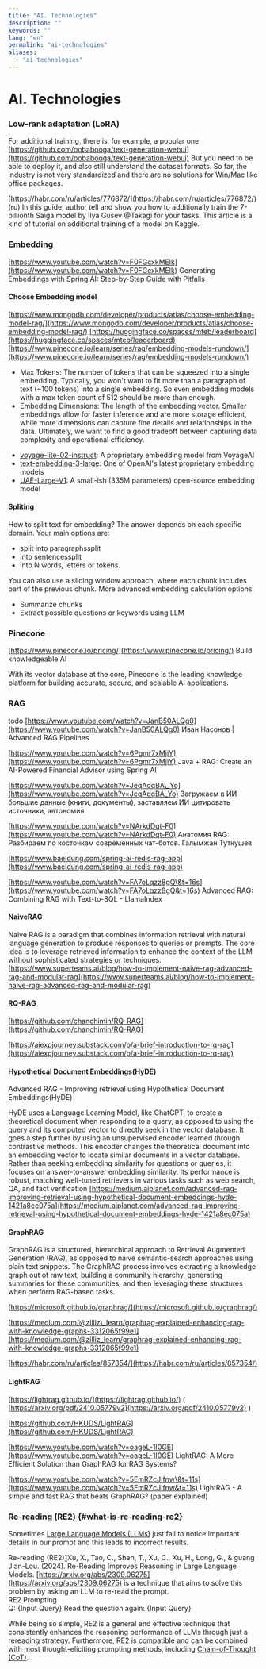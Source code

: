 ```yaml
---
title: "AI. Technologies"
description: ""
keywords: ""
lang: "en"
permalink: "ai-technologies"
aliases:
  - "ai-technologies"
---
```


# AI. Technologies

### Low-rank adaptation (LoRA)

For additional training, there is, for example, a popular one [https://github.com/oobabooga/text-generation-webui](https://github.com/oobabooga/text-generation-webui) But you need to be able to deploy it, and also still understand the dataset formats. So far, the industry is not very standardized and there are no solutions for Win/Mac like office packages.

[https://habr.com/ru/articles/776872/](https://habr.com/ru/articles/776872/) (ru) In this guide, author tell and show you how to additionally train the 7-billionth Saiga model by Ilya Gusev @Takagi for your tasks. This article is a kind of tutorial on additional training of a model on Kaggle.

### Embedding

[https://www.youtube.com/watch?v=F0FGcxkMElk](https://www.youtube.com/watch?v=F0FGcxkMElk) Generating Embeddings with Spring AI: Step-by-Step Guide with Pitfalls

#### Choose Embedding model

[https://www.mongodb.com/developer/products/atlas/choose-embedding-model-rag/](https://www.mongodb.com/developer/products/atlas/choose-embedding-model-rag/) [https://huggingface.co/spaces/mteb/leaderboard](https://huggingface.co/spaces/mteb/leaderboard) [https://www.pinecone.io/learn/series/rag/embedding-models-rundown/](https://www.pinecone.io/learn/series/rag/embedding-models-rundown/)

* Max Tokens: The number of tokens that can be squeezed into a single embedding. Typically, you won't want to fit more than a paragraph of text (~100 tokens) into a single embedding. So even embedding models with a max token count of 512 should be more than enough.
* Embedding Dimensions: The length of the embedding vector. Smaller embeddings allow for faster inference and are more storage efficient, while more dimensions can capture fine details and relationships in the data. Ultimately, we want to find a good tradeoff between capturing data complexity and operational efficiency.

<!-- -->

* [voyage-lite-02-instruct](https://docs.voyageai.com/embeddings/): A proprietary embedding model from VoyageAI
* [text-embedding-3-large](https://openai.com/blog/new-embedding-models-and-api-updates): One of OpenAI's latest proprietary embedding models
* [UAE-Large-V1](https://huggingface.co/WhereIsAI/UAE-Large-V1): A small-ish (335M parameters) open-source embedding model

#### Spliting

How to split text for embedding? The answer depends on each specific domain. Your main options are:

* split into paragraphssplit
* into sentencessplit
* into N words, letters or tokens.

You can also use a sliding window approach, where each chunk includes part of the previous chunk. More advanced embedding calculation options:

* Summarize chunks
* Extract possible questions or keywords using LLM

### Pinecone

[https://www.pinecone.io/pricing/](https://www.pinecone.io/pricing/)
Build knowledgeable AI

With its vector database at the core, Pinecone is the leading knowledge platform for building accurate, secure, and scalable AI applications.

### RAG

todo [https://www.youtube.com/watch?v=JanB50ALQg0](https://www.youtube.com/watch?v=JanB50ALQg0) Иван Насонов | Advanced RAG Pipelines

[https://www.youtube.com/watch?v=6Pgmr7xMjiY](https://www.youtube.com/watch?v=6Pgmr7xMjiY) Java + RAG: Create an AI-Powered Financial Advisor using Spring AI

[https://www.youtube.com/watch?v=JeqAdqBA\_Yo](https://www.youtube.com/watch?v=JeqAdqBA_Yo) Загружаем в ИИ большие данные (книги, документы), заставляем ИИ цитировать источники, автономия

[https://www.youtube.com/watch?v=NArkdDqt-F0](https://www.youtube.com/watch?v=NArkdDqt-F0) Анатомия RAG: Разбираем по косточкам современных чат-ботов. Галымжан Туткушев

[https://www.baeldung.com/spring-ai-redis-rag-app](https://www.baeldung.com/spring-ai-redis-rag-app)

[https://www.youtube.com/watch?v=FA7oLqzz8gQ\&t=16s](https://www.youtube.com/watch?v=FA7oLqzz8gQ&t=16s) Advanced RAG: Combining RAG with Text-to-SQL - LlamaIndex

#### NaiveRAG

Naive RAG is a paradigm that combines information retrieval with natural language generation to produce responses to queries or prompts. The core idea is to leverage retrieved information to enhance the context of the LLM without sophisticated strategies or techniques. [https://www.superteams.ai/blog/how-to-implement-naive-rag-advanced-rag-and-modular-rag](https://www.superteams.ai/blog/how-to-implement-naive-rag-advanced-rag-and-modular-rag)

#### RQ-RAG

[https://github.com/chanchimin/RQ-RAG](https://github.com/chanchimin/RQ-RAG)

[https://aiexpjourney.substack.com/p/a-brief-introduction-to-rq-rag](https://aiexpjourney.substack.com/p/a-brief-introduction-to-rq-rag)

#### Hypothetical Document Embeddings(HyDE)

Advanced RAG - Improving retrieval using Hypothetical Document Embeddings(HyDE)

HyDE uses a Language Learning Model, like ChatGPT, to create a theoretical document when responding to a query, as opposed to using the query and its computed vector to directly seek in the vector database. It goes a step further by using an unsupervised encoder learned through contrastive methods. This encoder changes the theoretical document into an embedding vector to locate similar documents in a vector database. Rather than seeking embedding similarity for questions or queries, it focuses on answer-to-answer embedding similarity. Its performance is robust, matching well-tuned retrievers in various tasks such as web search, QA, and fact verification [https://medium.aiplanet.com/advanced-rag-improving-retrieval-using-hypothetical-document-embeddings-hyde-1421a8ec075a](https://medium.aiplanet.com/advanced-rag-improving-retrieval-using-hypothetical-document-embeddings-hyde-1421a8ec075a)

#### GraphRAG

GraphRAG is a structured, hierarchical approach to Retrieval Augmented Generation (RAG), as opposed to naive semantic-search approaches using plain text snippets. The GraphRAG process involves extracting a knowledge graph out of raw text, building a community hierarchy, generating summaries for these communities, and then leveraging these structures when perform RAG-based tasks.

[https://microsoft.github.io/graphrag/](https://microsoft.github.io/graphrag/)

[https://medium.com/@zilliz\_learn/graphrag-explained-enhancing-rag-with-knowledge-graphs-3312065f99e1](https://medium.com/@zilliz_learn/graphrag-explained-enhancing-rag-with-knowledge-graphs-3312065f99e1)

[https://habr.com/ru/articles/857354/](https://habr.com/ru/articles/857354/)

#### LightRAG

[https://lightrag.github.io/](https://lightrag.github.io/) ( [https://arxiv.org/pdf/2410.05779v2](https://arxiv.org/pdf/2410.05779v2) )

[https://github.com/HKUDS/LightRAG](https://github.com/HKUDS/LightRAG)

[https://www.youtube.com/watch?v=oageL-1I0GE](https://www.youtube.com/watch?v=oageL-1I0GE) LightRAG: A More Efficient Solution than GraphRAG for RAG Systems?

[https://www.youtube.com/watch?v=5EmRZcJIfnw\&t=11s](https://www.youtube.com/watch?v=5EmRZcJIfnw&t=11s) LightRAG - A simple and fast RAG that beats GraphRAG? (paper explained)

### Re-reading (RE2) {\#what-is-re-reading-re2}

Sometimes [Large Language Models (LLMs)](https://learnprompting.org/docs/vocabulary/LLM) just fail to notice important details in our prompt and this leads to incorrect results.

Re-reading (RE2)[1](https://learnprompting.org/docs/advanced/zero_shot/re_reading?srsltid=AfmBOoqNe82xsNUkmxsh_P0B2928FUWwRMi_6yuJ2c18Lo9EmmENAxTU#footnotes)Xu, X., Tao, C., Shen, T., Xu, C., Xu, H., Long, G., \& guang Jian-Lou. (2024). Re-Reading Improves Reasoning in Large Language Models. [https://arxiv.org/abs/2309.06275](https://arxiv.org/abs/2309.06275) is a technique that aims to solve this problem by asking an LLM to re-read the prompt.  
RE2 Prompting  
Q: {Input Query} Read the question again: {Input Query}

While being so simple, RE2 is a general end effective technique that consistently enhances the reasoning performance of LLMs through just a rereading strategy. Furthermore, RE2 is compatible and can be combined with most thought-eliciting prompting methods, including [Chain-of-Thought (CoT)](https://learnprompting.org/docs/intermediate/chain_of_thought).
